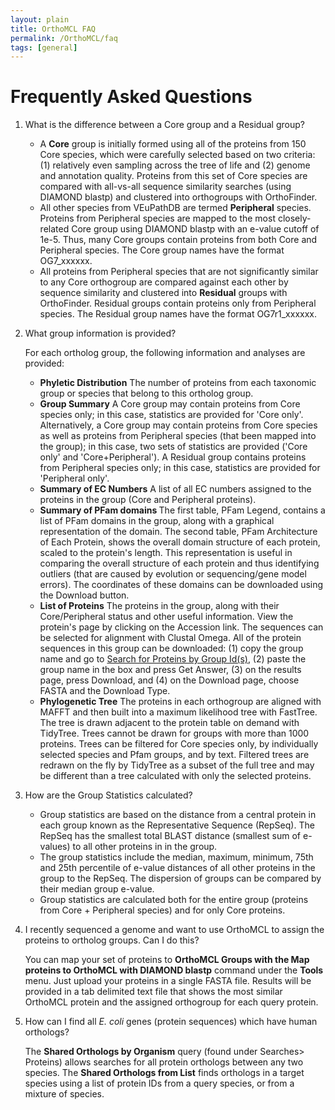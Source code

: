 ```yaml
---
layout: plain
title: OrthoMCL FAQ
permalink: /OrthoMCL/faq
tags: [general]
---
```

<h1>Frequently Asked Questions</h1>

<div class="static-content">

  <div class="section-content">
          <ol>
            <li>
              <span class="question">What is the difference between a Core group and a Residual group?</span>
              <p>
                <ul>
                  <li>A <b>Core</b> group is initially formed using all of the proteins from 150 Core species, which were carefully selected based on two criteria: (1) relatively even sampling across the tree of life and (2) genome and annotation quality. Proteins from this set of Core species are compared with all-vs-all sequence similarity searches (using DIAMOND blastp) and clustered into orthogroups with OrthoFinder.</li>
                  <li>All other species from VEuPathDB are termed <b>Peripheral</b> species. Proteins from Peripheral species are mapped to the most closely-related Core group using DIAMOND blastp with an e-value cutoff of 1e-5. Thus, many Core groups contain proteins from both Core and Peripheral species. The Core group names have the format OG7_xxxxxx.</li>
                  <li>All proteins from Peripheral species that are not significantly similar to any Core orthogroup are compared against each other by sequence similarity and clustered into <b>Residual</b> groups with OrthoFinder. Residual groups contain proteins only from Peripheral species. The Residual group names have the format OG7r1_xxxxxx.</li>
                </ul>
              </p>
             </li>
                 <li>
                 <span class="question">What group information is provided?</span>
              <p>
                For each ortholog group, the following information and analyses are provided:
                <ul>
                  <li><b>Phyletic Distribution</b> The number of proteins from each taxonomic group or species that belong to this ortholog group.</li>
		              <li><b>Group Summary</b>  A Core group may contain proteins from Core species only; in this case, statistics are provided for 'Core only'. Alternatively, a Core group may contain proteins from Core species as well as proteins from Peripheral species (that been mapped into the group); in this case, two sets of statistics are provided ('Core only' and 'Core+Peripheral'). A Residual group contains proteins from Peripheral species only; in this case, statistics are provided for 'Peripheral only'.</li>
                  <li><b>Summary of EC Numbers</b>  A list of all EC numbers assigned to the proteins in the group (Core and Peripheral proteins).</li>
                  <li><b>Summary of PFam domains </b> The first table, PFam Legend, contains a list of PFam domains in the group, along with a graphical representation of the domain. The second table, PFam Architecture of Each Protein, shows the overall domain structure of each protein, scaled to the protein's length. This representation is useful in comparing the overall structure of each protein and thus identifying outliers (that are caused by evolution or sequencing/gene model errors). The coordinates of these domains can be downloaded using the Download button.</li>
                  <li><b>List of Proteins</b>  The proteins in the group, along with their Core/Peripheral status and other useful information. View the protein's page by clicking on the Accession link. The sequences can be selected for alignment with Clustal Omega. All of the protein sequences in this group can be downloaded: (1) copy the group name and go to <a href="/a/app/search/sequence/ByGroupIdList">Search for Proteins by Group Id(s)</a>, (2) paste the group name in the box and press Get Answer, (3) on the results page, press Download, and (4) on the Download page, choose FASTA and the Download Type.</li>
                  <li><b>Phylogenetic Tree</b> The proteins in each orthogroup are aligned with MAFFT and then built into a maximum likelihood tree with FastTree. The tree is drawn adjacent to the protein table on demand with TidyTree. Trees cannot be drawn for groups with more than 1000 proteins. Trees can be filtered for Core species only, by individually selected species and Pfam groups, and by text. Filtered trees are redrawn on the fly by TidyTree as a subset of the full tree and may be different than a tree calculated with only the selected proteins.</li>
                </ul>
              </p>
            </li>
              <li>
              <span class="question">How are the Group Statistics calculated?</span>
              <p>
		             <ul>
                  <li>Group statistics are based on the distance from a central protein in each group known as the Representative Sequence (RepSeq). The RepSeq has the smallest total BLAST distance (smallest sum of e-values) to all other proteins in in the group.</li>
		              <li>The group statistics include the median, maximum, minimum, 75th and 25th percentile of e-value distances of all other proteins in the group to the RepSeq. The dispersion of groups can be compared by their median group e-value.</li>
		             <li>Group statistics are calculated both for the entire group (proteins from Core + Peripheral species) and for only Core proteins.</li>
		             </ul>
              </p>
            </li>
             <li>
              <span class="question">I recently sequenced a genome and want to use OrthoMCL to assign the proteins to ortholog groups. Can I do this?</span>
              <p>You can map your set of proteins to <b>OrthoMCL Groups with the Map proteins to OrthoMCL with DIAMOND blastp</b> command under the <b>Tools</b> menu. Just upload your proteins in a single FASTA file. Results will be provided in a tab delimited text file that shows the most similar OrthoMCL protein and the assigned orthogroup for each query protein.
              </p>
            </li>
            <li>
              <span class="question">How can I find all <i>E. coli</i> genes (protein sequences) which have human orthologs?</span>
              <p>
                The <b>Shared Orthologs by Organism</b> query (found under Searches> Proteins) allows searches for all protein orthologs between any two species. The <b>Shared Orthologs from List</b> finds orthologs in a target species using a list of protein IDs from a query species, or from a mixture of species. 
              </p>
            </li>
          </ol>
        </div>
</div>
